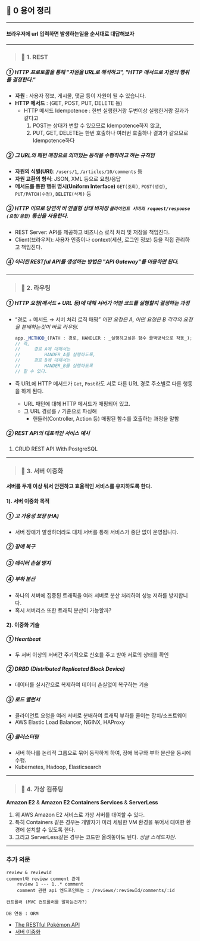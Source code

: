 ## 🍷 0 용어 정리

---

#### 브라우저에 url 입력하면 발생하는일을 순서대로 대답해보자

---

> ### 📄 1. REST

##### ① HTTP 프로토콜을 통해 "자원을 URL로 해석하고", "HTTP 메서드로 자원의 행위를 결정한다."
* **자원** : 사용자 정보, 게시물, 댓글 등이 자원이 될 수 있습니다.
* **HTTP 메서드** : (GET, POST, PUT, DELETE 등)
  * HTTP 메서드 Idempotence : 한번 실행한거랑 두번이상 실행한거랑 결과가 같다고
    1. POST는 상태가 변할 수 있으므로 Idempotence하지 않고,
    2. PUT, GET, DELETE는 한번 호출하나 여러번 호출하나 결과가 같으므로 Idempotence하다

##### ② 그 URL의 패턴 매칭으로 의미있는 동작을 수행하려고 하는 규칙임
* **자원의 식별(URI)**: `/users/1`, `/articles/10/comments` 등
* **자원 교환의 형식**: JSON, XML 등으로 요청/응답
* **메서드를 통한 행위 명시(Uniform Interface)**
  `GET(조회)`, `POST(생성)`, `PUT/PATCH(수정)`, `DELETE(삭제)` 등

##### ③ HTTP 이므로 당연히 비 연결형 상태 비저장 `클라이언트 서버의 request/response (요청/응답)` 통신을 사용한다.
  * REST Server: API를 제공하고 비즈니스 로직 처리 및 저장을 책임진다.
  * Client(브라우저):  사용자 인증이나 context(세션, 로그인 정보) 등을 직접 관리하고 책임진다.

##### ④ 이러한 RESTful API를 생성하는 방법은 "API Gateway"를 이용하면 된다.

---

> ### 📄  2. 라우팅

##### ① HTTP 요청(메서드 + URL 등)에 대해 서버가 어떤 코드를 실행할지 결정하는 과정

* “경로 + 메서드 → 서버 처리 로직 매핑”
*어떤 요청은 A, 어떤 요청은 B 각각의 요청을 분배하는것이 바로 라우팅.*
  ```js
  app._METHOD_(PATH : 경로, HANDLER : _실행하고싶은 함수 콜백방식으로 작동_);
  // 즉, 
  //     경로 A에 대해서는
  //         HANDER_A를 실행하도록,
  //     경로 B에 대해서는
  //         HANDER_B를 실행하도록
  // 할 수 있다.
  ```

* 즉 URL에 HTTP 메서드가 `Get`, `Post`라도 서로 다른 URL 경로 주소별로 다른 행동을 하게 된다.
  * URL 패턴에 대해 HTTP 메서드가 매핑되어 있고.
  * 그 URL 경로를 `/` 기준으로 파싱해
    * 핸들러(Controller, Action 등) 매핑된 함수를 호출하는 과정을 말함
 
##### ② REST API의 대표적인 서비스 예시
1. CRUD REST API With PostgreSQL


---

> ### 📄  3. 서버 이중화

#### 서버를 두개 이상 둬서 안전하고 효율적인 서비스를 유지하도록 한다.

#### 1). 서버 이중화 목적
##### ① 고 가용성 보장 (HA)
* 서버 장애가 발생하더라도 대체 서버를 통해 서비스가 중단 없이 운영됩니다.
##### ② 장애 복구
##### ③ 데이터 손실 방지
##### ④ 부하 분산
* 하나의 서버에 집중된 트래픽을 여러 서버로 분산 처리하여 성능 저하를 방지합니다.
* 혹시 서버리스 또한 트래픽 분산이 가능할까?

#### 2). 이중화 기술
##### ① Heartbeat
* 두 서버 이상의 서버간 주기적으로 신호를 주고 받아 서로의 상태를 확인
##### ② DRBD (Distributed Replicated Block Device)
* 데이터를 실시간으로 복제하여 데이터 손실없이 복구하는 기술
##### ③ 로드 밸런서
* 클라이언트 요청을 여러 서버로 분배하여 트래픽 부하를 줄이는 장치/소프트웨어
* AWS Elastic Load Balancer, NGINX, HAProxy
##### ④ 클러스터링
* 서버 하나를 논리적 그룹으로 묶어 동작하게 하여, 장애 복구와 부하 분산을 동시에 수행.
* Kubernetes, Hadoop, Elasticsearch


---

> ### 📄  4. 가상 컴퓨팅

**Amazon E2** & **Amazon E2 Containers Services** & **ServerLess**

1. 위 AWS Amazon E2 서비스로 가상 서버를 대여할 수 있다.
2. 특히 Containers 같은 경우는 개발자가 미리 세팅한 
VM 환경을 묶어서 대여한 환경에 설치할 수 있도록 한다.
1. 그리고 ServerLess같은 경우는 코드만 올려놓아도 된다. *싱글 스레드지만*.

---

### 추가 의문 

```
review & reviewid
comment와 review comment 관계
    review 1 --- 1..* comment
    comment 관련 api 엔드포인트는 : /reviews/:reviewId/comments/:id 

컨트롤러 (MVC 컨트롤러를 말하는건가?)

DB 연동 : ORM

```

* [The RESTful Pokémon API](https://pokeapi.co/#google_vignette)
* [서버 이중화](https://guti-coding.tistory.com/175)